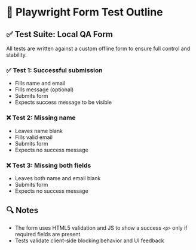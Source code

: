 # 🧪 Playwright Form Test Outline

## ✅ Test Suite: Local QA Form

All tests are written against a custom offline form to ensure full control and stability.

### ✅ Test 1: Successful submission
- Fills name and email
- Fills message (optional)
- Submits form
- Expects success message to be visible

### ❌ Test 2: Missing name
- Leaves name blank
- Fills valid email
- Submits form
- Expects no success message

### ❌ Test 3: Missing both fields
- Leaves both name and email blank
- Submits form
- Expects no success message

## 🔍 Notes
- The form uses HTML5 validation and JS to show a success `<p>` only if required fields are present
- Tests validate client-side blocking behavior and UI feedback
